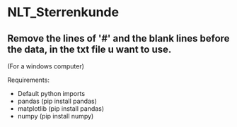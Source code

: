 # NLT_Sterrenkunde

## Remove the lines of '#' and the blank lines before the data, in the txt file u want to use.
(For a windows computer)

Requirements:
- Default python imports
- pandas (pip install pandas)
- matplotlib (pip install pandas)
- numpy (pip install numpy)
